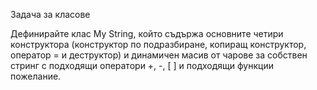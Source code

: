 Задача за класове

Дефинирайте клас My String, който съдържа основните четири конструктора (конструктор по подразбиране, копиращ конструктор, оператор = и деструктор) и динамичен масив от чарове за собствен стринг с подходящи оператори +, -, [ ] и подходящи функции пожелание.
